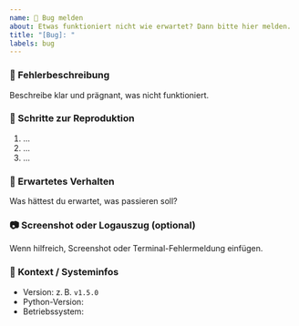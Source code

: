 ```yaml
---
name: 🐞 Bug melden
about: Etwas funktioniert nicht wie erwartet? Dann bitte hier melden.
title: "[Bug]: "
labels: bug
---
```


### 🐛 Fehlerbeschreibung

Beschreibe klar und prägnant, was nicht funktioniert.

### 🔁 Schritte zur Reproduktion

1. ...
2. ...
3. ...

### 🤔 Erwartetes Verhalten

Was hättest du erwartet, was passieren soll?

### 📷 Screenshot oder Logauszug (optional)

Wenn hilfreich, Screenshot oder Terminal-Fehlermeldung einfügen.

### 🧩 Kontext / Systeminfos

- Version: z. B. `v1.5.0`
- Python-Version:
- Betriebssystem:
